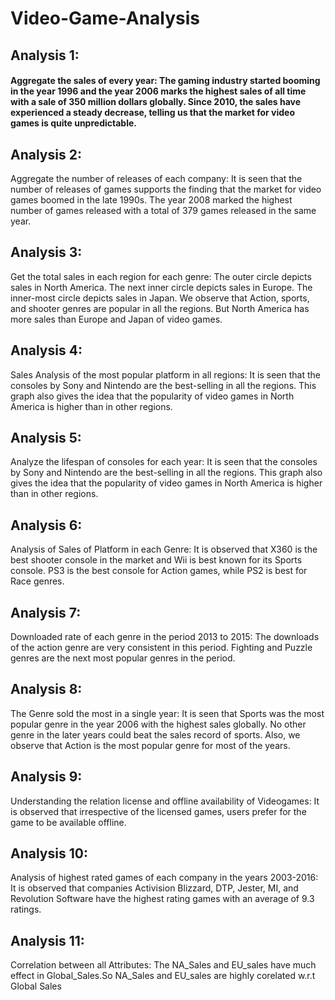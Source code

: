 # Video-Game-Analysis

<html>
<body>
<h2>Analysis 1: </h2><p><h4>Aggregate the sales of every year: The gaming industry started booming in the year 1996 and the year 2006 marks the highest sales of all time with a sale of 350 million dollars globally. Since 2010, the sales have experienced a steady decrease, telling us that the market for video games is quite unpredictable.</h4></p>
<h2>Analysis 2: </h2><p>Aggregate the number of releases of each company: It is seen that the number of releases of games supports the finding that the market for video games boomed in the late 1990s. The year 2008 marked the highest number of games released with a total of 379 games released in the same year.</p>
<h2>Analysis 3: </h2><p>Get the total sales in each region for each genre: The outer circle depicts sales in North America. The next inner circle depicts sales in Europe. The inner-most circle depicts sales in Japan. We observe that Action, sports, and shooter genres are popular in all the regions. But North America has more sales than Europe and Japan of video games.</p>
<h2>Analysis 4: </h2><p>Sales Analysis of the most popular platform in all regions: It is seen that the consoles by Sony and Nintendo are the best-selling in all the regions. This graph also gives the idea that the popularity of video games in North America is higher than in other regions.</p>
<h2>Analysis 5: </h2><p>Analyze the lifespan of consoles for each year: It is seen that the consoles by Sony and Nintendo are the best-selling in all the regions. This graph also gives the idea that the popularity of video games in North America is higher than in other regions.</p>
<h2>Analysis 6: </h2><p>Analysis of Sales of Platform in each Genre:  It is observed that X360 is the best shooter console in the market and Wii is best known for its Sports console. PS3 is the best console for Action games, while PS2 is best for Race genres.</p>
<h2>Analysis 7: </h2><p>Downloaded rate of each genre in the period 2013 to 2015: The downloads of the action genre are very consistent in this period. Fighting and Puzzle genres are the next most popular genres in the period.</p>
<h2>Analysis 8: </h2><p>The Genre sold the most in a single year: It is seen that Sports was the most popular genre in the year 2006 with the highest sales globally. No other genre in the later years could beat the sales record of sports. Also, we observe that Action is the most popular genre for most of the years.</p>
<h2>Analysis 9: </h2><p>Understanding the relation license and offline availability of Videogames: It is observed that irrespective of the licensed games, users prefer for the game to be available offline.</p>
<h2>Analysis 10: </h2><p>Analysis of highest rated games of each company in the years 2003-2016:  It is observed that companies Activision Blizzard, DTP, Jester, MI, and Revolution Software have the highest rating games with an average of 9.3 ratings.</p>
<h2>Analysis 11: </h2><p>Correlation between all Attributes: The NA_Sales and EU_sales have much effect in Global_Sales.So NA_Sales and EU_sales are highly corelated w.r.t Global Sales</p>
</body>
</html>
